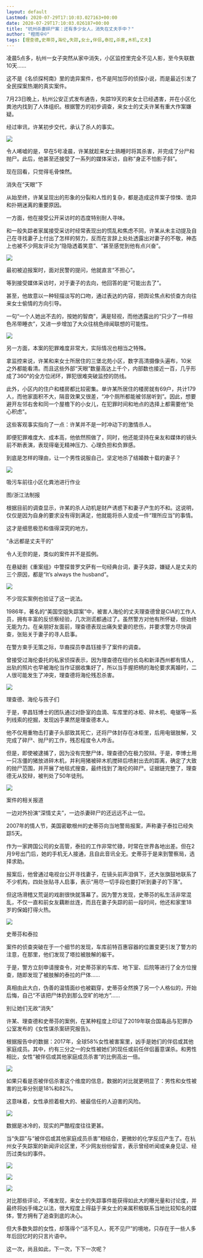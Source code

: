 ```yaml
---
layout: default
Lastmod: 2020-07-29T17:10:03.027163+00:00
date: 2020-07-29T17:10:03.026187+00:00
title: "杭州杀妻碎尸案：还有多少女人，消失在丈夫手中？"
author: "橙雨伞©"
tags: [理查德,史蒂芬,海伦,失踪,女士,伴侣,泰拉,杀害,木机,丈夫]
---
```


凌晨5点多，杭州一女子突然从家中消失，小区监控里完全不见人影，至今失联数10天……

这不是《名侦探柯南》里的诡异案件，也不是阿加莎的侦探小说，而是最近引发了全民探案热潮的真实案件。

7月23日晚上，杭州公安正式发布通告，失踪19天的来女士已经遇害，并在小区化粪池内找到了人体组织。根据警方的初步调查，来女士的丈夫许某有重大作案嫌疑。

经过审讯，许某初步交代，承认了杀人的事实。

![](https://images.weserv.nl/?url=https%3A//img.huxiucdn.com/article/content/202007/27/174419217212.jpg%3FimageView2/2/w/1000/format/jpg/interlace/1/q/85)

令人唏嘘的是，早在5号凌晨，许某就趁来女士熟睡时将其杀害，并完成了分尸和抛尸。此后，他甚至还接受了一系列的媒体采访，自称“身正不怕影子斜”。

现在回看，只觉得毛骨悚然。

消失在“天眼”下

从始至终，许某呈现出的形象的分裂和人性的复杂，都是造成这件案子惊悚、诡异和扑朔迷离的重要原因。

一方面，他在接受公开采访时的态度特别耐人寻味。

和一般失踪者家属接受采访时经常表现出的慌乱和焦虑不同，许某从未主动提及自己在寻找妻子上付出了怎样的努力，反而在言辞上处处透露出对妻子的不敬，神态上也被不少网友评论为“隐隐透着笑意”、“甚至感觉到他有点兴奋”。

![](https://images.weserv.nl/?url=https%3A//img.huxiucdn.com/article/content/202007/27/174419933371.jpg%3FimageView2/2/w/1000/format/jpg/interlace/1/q/85)

最初被迫报案时，面对民警的提问，他就直言“不担心”。

等到接受媒体采访时，对于妻子的去向，他回答的是“可能出去了”。

甚至，他故意以一种轻描淡写的口吻，通过表达的内容，把舆论焦点和侦查方向往来女士偷情的方向引导。

一句“一个人她出不去的，按她的智商”，满是轻视，而他透露出的“只少了一件棕色吊带睡衣”，又进一步增加了大众往桃色绯闻联想的可能性。

![](https://images.weserv.nl/?url=https%3A//img.huxiucdn.com/article/content/202007/27/174419919286.jpg%3FimageView2/2/w/1000/format/jpg/interlace/1/q/85)

另一方面，本案的犯罪难度非常大，实际情况也相当之特殊。

拿监控来说，许某和来女士所居住的三堡北苑小区，数字高清摄像头遍布，10米之外都能看清。而且这些外部“天眼”数量高达上千个，内部数也接近一百，几乎形成了360°的全方位闭环，罪犯很难突破监控的防线。

此外，小区内的住户和楼房都比较密集。单许某所居住的楼房就有69户，共计179人，而他家面积不大，隔音效果又很差，“冲个厕所都能被邻居听到”。因此，想要避开左邻右舍和同一个屋檐下的小女儿，在犯罪时间和地点的选择上都需要他“处心积虑”。

这些客观事实指向了一点：许某并不是一时冲动下的激情杀人。

即便犯罪难度大、成本高，他依然照做了，同时，他还能坚持在亲友和媒体的镜头前不断表演，表现得毫无精神压力、心理负担和负罪感。

到底是怎样的理由，让一个男性说服自己，坚定地杀了结婚数十载的妻子？

![](https://images.weserv.nl/?url=https%3A//img.huxiucdn.com/article/content/202007/27/174419321180.jpg%3FimageView2/2/w/1000/format/jpg/interlace/1/q/85)

吸污车前往小区化粪池进行作业

图/浙江法制报

根据目前的调查显示，许某的杀人动机是财产诱惑下和妻子产生的不和。这说明，仅仅是因为自身的要求没有得到满足，他就能将杀人变成一件“理所应当”的事情。

这才是细思极恐和值得深究的地方。

“永远都是丈夫干的”

令人无奈的是，类似的案件并不是孤例。

在悬疑剧《重案组》中警探普罗文萨有一句经典台词，妻子失踪，嫌疑人是丈夫的三个原因，都是“It’s always the husband”。

![](https://images.weserv.nl/?url=https%3A//img.huxiucdn.com/article/content/202007/27/174419653523.jpg%3FimageView2/2/w/1000/format/jpg/interlace/1/q/85)

不少现实案例也验证了这一说法。

1986年，著名的“美国空姐失踪案”中，被害人海伦的丈夫理查德曾是CIA的工作人员，拥有丰富的反侦察经验，几次测谎都通过了。虽然警方对他有所怀疑，但始终无能为力。在亲朋好友面前，理查德表现出痛失爱妻的悲伤，并要求警方尽快调查，张贴关于妻子的寻人启事。

在警方束手无策之际，华裔探员李昌钰接手了案件的调查。

曾接受过海伦委托的私家侦探表示，因为理查德在纽约长岛和新泽西州都有情人，出轨的照片也早被海伦当作证据收集好了，所以当手握把柄的海伦要求离婚时，二人很可能发生了冲突，理查德将海伦残忍杀害。

![](https://images.weserv.nl/?url=https%3A//img.huxiucdn.com/article/content/202007/27/174419588745.jpg%3FimageView2/2/w/1000/format/jpg/interlace/1/q/85)

理查德、海伦与孩子们 

于是，李昌钰博士的团队通过对卧室的血滴、车库里的冰柜、碎木机、电锯等一系列线索的挖掘，发现凶手果然是理查德本人。

他不仅用重物击打妻子头部致其死亡，还将尸体封存在冰柜里，后用电锯肢解，又完成了碎尸、抛尸的工作，残忍程度令人咋舌。

但是，即使被逮捕了，因为没有完整尸体，理查德仍在极力狡辩。于是，李博士用一只冻僵的猪放进碎木机，并利用猪被碎木机搅碎后喷射出去的距离，确定了大致的抛尸范围，并开展了地毯式搜查，最终找到了海伦的碎尸。证据链完整了，理查德无从狡辩，被判处了50年徒刑。

![](https://images.weserv.nl/?url=https%3A//img.huxiucdn.com/article/content/202007/27/174419275168.jpg%3FimageView2/2/w/1000/format/jpg/interlace/1/q/85)

案件的相关报道 

一边对外扮演“深情丈夫”，一边杀妻碎尸的还远远不止一位。

2007年的情人节，美国密歇根州的史蒂芬向当地警局报案，声称妻子泰拉已经失踪5天。

作为一家跨国公司的女高管，泰拉的工作非常忙碌，时常在世界各地出差。但在2月9号出门后，她的手机无人接通，且自此音讯全无。史蒂芬于是来到警察局，选择求助。

报案后，他曾通过电视台公开寻找妻子，在镜头前声泪俱下，还大张旗鼓地联系了不少机构，四处张贴寻人启事，表示“用尽一切手段也要打听到妻子的下落”。

但这场滑稽又荒诞的戏剧很快就落幕了。因为警方发现，史蒂芬的私生活非常混乱，不仅一直和前女友藕断丝连，而且在妻子失踪的前一段时间，他还和家里18岁的保姆打得火热。

![](https://images.weserv.nl/?url=https%3A//img.huxiucdn.com/article/content/202007/27/174419710498.jpg%3FimageView2/2/w/1000/format/jpg/interlace/1/q/85)

史蒂芬和泰拉

案件的侦查突破在于一个细节的发现，车库前特百惠容器的位置变更引发了警方的注意，在那里，他们发现了塔拉被肢解的躯干。

于是，警方立刻申请搜查令，对史蒂芬家的车库、地下室、后院等进行了全方位搜查，随即发现了被肢解的泰拉的尸体……

真相由此大白，伪善的温情面纱也被戳穿，史蒂芬全然换了另一个人格似的，开始后悔，自己“不该把尸体扔到那么空旷的地方”……

别让她们无故“消失”

许某、理查德和史蒂芬的案例，在某种程度上印证了2019年联合国毒品与犯罪办公室发布的《女性谋杀案研究报告》。

根据报告中的数据：2017年，全球58%女性被害案里，凶手是她们的伴侣或其他家庭成员。其中，约有三分之一的女性被她们的现任或前任伴侣蓄意谋杀。和男性相比，女性“被伴侣或其他家庭成员杀害”的比例高出一倍。

![](https://images.weserv.nl/?url=https%3A//img.huxiucdn.com/article/content/202007/27/174419684587.jpg%3FimageView2/2/w/1000/format/jpg/interlace/1/q/85)

如果只看是否被伴侣杀害这个维度的信息，数据的对比就更明显了：男性和女性被害的比率分别是18%和82%。

这意味着，女性承担着极大的、被最信任的人迫害的风险。

![](https://images.weserv.nl/?url=https%3A//img.huxiucdn.com/article/content/202007/27/174419499932.jpg%3FimageView2/2/w/1000/format/jpg/interlace/1/q/85)

数据是冰冷的，现实的严酷程度往往更甚。

当“失踪”与“被伴侣或其他家庭成员杀害”相结合，更微妙的化学反应产生了。在杭州女子失踪案的新闻评论区里，不少网友纷纷留言，表示曾经听闻或亲身见证、经历过类似的事件。

![](https://images.weserv.nl/?url=https%3A//img.huxiucdn.com/article/content/202007/27/174419372263.jpg%3FimageView2/2/w/1000/format/jpg/interlace/1/q/85)

![](https://images.weserv.nl/?url=https%3A//img.huxiucdn.com/article/content/202007/27/174419120237.jpg%3FimageView2/2/w/1000/format/jpg/interlace/1/q/85)

![](https://images.weserv.nl/?url=https%3A//img.huxiucdn.com/article/content/202007/27/174419662648.jpg%3FimageView2/2/w/1000/format/jpg/interlace/1/q/85)

对比那些评论，不难发现，来女士的失踪事件能获得如此大的曝光量和讨论度，并最终将凶手绳之以法，很大程度上得益于来女士的亲属积极联系当地比较知名的媒体，警方拥有了追查到底的决心。

但大多数失踪的女性，却落得个“活不见人，死不见尸”的境地，只存在于一些人多年后回忆时的只言片语中。

这一次，尚且如此，下一次，下下一次呢？

